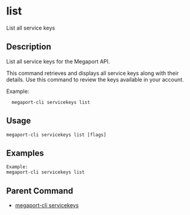 # list

List all service keys

## Description

List all service keys for the Megaport API.

This command retrieves and displays all service keys along with their details.
Use this command to review the keys available in your account.

Example:
```
  megaport-cli servicekeys list
```



## Usage

```
megaport-cli servicekeys list [flags]
```

## Examples

```
Example:
megaport-cli servicekeys list
```

## Parent Command

* [megaport-cli servicekeys](megaport-cli_servicekeys.md)







